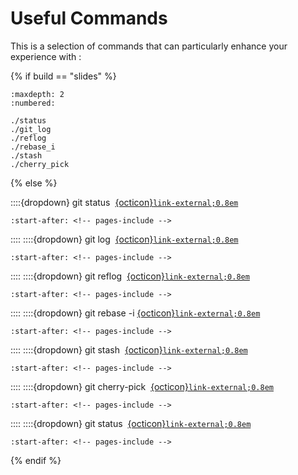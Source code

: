 # Useful Commands

This is a selection of commands that can particularly enhance your experience with <i class="fab fa-git"></i>:

{% if build == "slides" %}
<!-- BUILDING THE SLIDES -->
```{toctree}
:maxdepth: 2
:numbered:

./status
./git_log
./reflog
./rebase_i
./stash
./cherry_pick
```
{% else %}
<!-- BUILDING THE PAGES -->

::::{dropdown} git status &nbsp;[{octicon}`link-external;0.8em`](https://git-scm.com/docs/git-status)
```{include} ./status.md
:start-after: <!-- pages-include -->
```
::::
::::{dropdown} git log &nbsp;[{octicon}`link-external;0.8em`](https://git-scm.com/docs/git-log)
```{include} ./git_log.md
:start-after: <!-- pages-include -->
```
::::
::::{dropdown} git reflog &nbsp;[{octicon}`link-external;0.8em`](https://git-scm.com/docs/git-reflog)
```{include} ./reflog.md
:start-after: <!-- pages-include -->
```
::::
::::{dropdown} git rebase -i&nbsp;[{octicon}`link-external;0.8em`](https://git-scm.com/docs/git-rebase)
```{include} ./rebase_i.md
:start-after: <!-- pages-include -->
```
::::
::::{dropdown} git stash &nbsp;[{octicon}`link-external;0.8em`](https://git-scm.com/docs/git-stash)
```{include} ./stash.md
:start-after: <!-- pages-include -->
```
::::
::::{dropdown} git cherry-pick &nbsp;[{octicon}`link-external;0.8em`](https://git-scm.com/docs/git-cherry-pick)
```{include} ./cherry_pick.md
:start-after: <!-- pages-include -->
```
::::
::::{dropdown} git status &nbsp;[{octicon}`link-external;0.8em`](https://git-scm.com/docs/git-status)
```{include} ./status.md
:start-after: <!-- pages-include -->
```
{% endif %}
